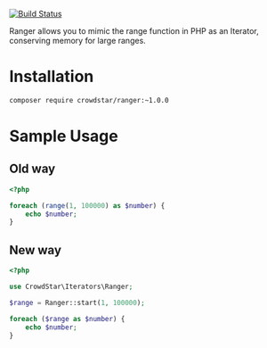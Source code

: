 [![Build Status](https://travis-ci.org/Crowdstar/ranger.svg?branch=master)](https://travis-ci.org/Crowdstar/ranger)

Ranger allows you to mimic the range function in PHP as an Iterator, conserving memory for large ranges.

# Installation

```bash
composer require crowdstar/ranger:~1.0.0
```

# Sample Usage
## Old way
```php
<?php

foreach (range(1, 100000) as $number) {
    echo $number;
}
```

## New way
```php
<?php

use CrowdStar\Iterators\Ranger;

$range = Ranger::start(1, 100000);

foreach ($range as $number) {
	echo $number;
}
```
